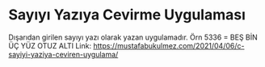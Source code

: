 # Sayıyı Yazıya Cevirme Uygulaması
Dışarıdan girilen sayıyı yazı olarak yazan uygulamadır. Örn 5336 = BEŞ BİN ÜÇ YÜZ OTUZ ALTI
Link: https://mustafabukulmez.com/2021/04/06/c-sayiyi-yaziya-ceviren-uygulama/
